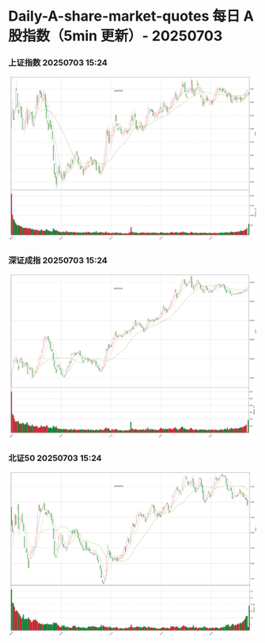 
# Daily-A-share-market-quotes 每日 A 股指数（5min 更新）- 20250703

### 上证指数 20250703 15:24
![](./fig/2025/7/20250703-sh000001.png)

### 深证成指 20250703 15:24
![](./fig/2025/7/20250703-sz399001.png)

### 北证50 20250703 15:24
![](./fig/2025/7/20250703-bj899050.png)
